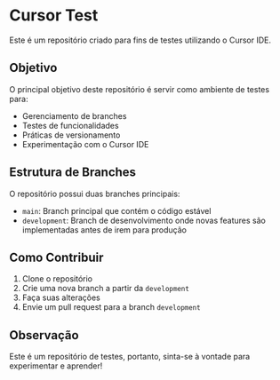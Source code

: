 # Cursor Test

Este é um repositório criado para fins de testes utilizando o Cursor IDE. 

## Objetivo

O principal objetivo deste repositório é servir como ambiente de testes para:
- Gerenciamento de branches
- Testes de funcionalidades
- Práticas de versionamento
- Experimentação com o Cursor IDE

## Estrutura de Branches

O repositório possui duas branches principais:
- `main`: Branch principal que contém o código estável
- `development`: Branch de desenvolvimento onde novas features são implementadas antes de irem para produção

## Como Contribuir

1. Clone o repositório
2. Crie uma nova branch a partir da `development`
3. Faça suas alterações
4. Envie um pull request para a branch `development`

## Observação

Este é um repositório de testes, portanto, sinta-se à vontade para experimentar e aprender!